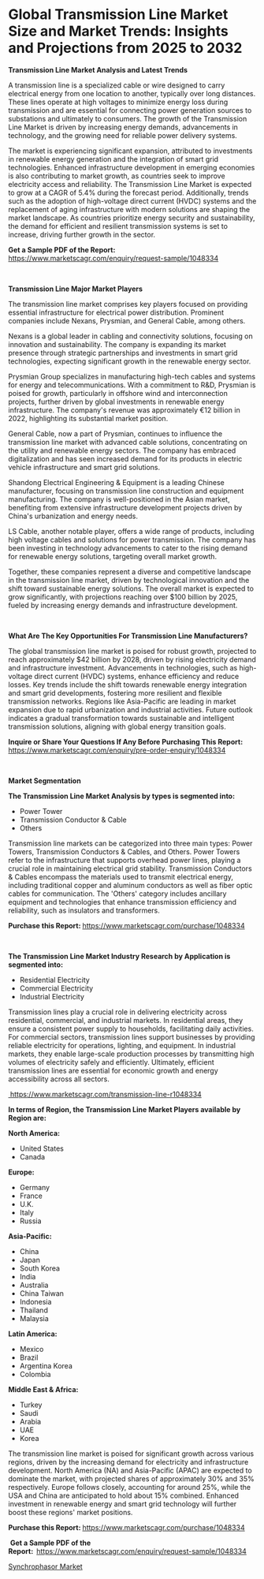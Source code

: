 <p><h1>Global Transmission Line Market Size and Market Trends: Insights and Projections from 2025 to 2032</h1></p><p><strong>Transmission Line Market Analysis and Latest Trends</strong></p>
<p><p>A transmission line is a specialized cable or wire designed to carry electrical energy from one location to another, typically over long distances. These lines operate at high voltages to minimize energy loss during transmission and are essential for connecting power generation sources to substations and ultimately to consumers. The growth of the Transmission Line Market is driven by increasing energy demands, advancements in technology, and the growing need for reliable power delivery systems.</p><p>The market is experiencing significant expansion, attributed to investments in renewable energy generation and the integration of smart grid technologies. Enhanced infrastructure development in emerging economies is also contributing to market growth, as countries seek to improve electricity access and reliability. The Transmission Line Market is expected to grow at a CAGR of 5.4% during the forecast period. Additionally, trends such as the adoption of high-voltage direct current (HVDC) systems and the replacement of aging infrastructure with modern solutions are shaping the market landscape. As countries prioritize energy security and sustainability, the demand for efficient and resilient transmission systems is set to increase, driving further growth in the sector.</p></p>
<p><strong>Get a Sample PDF of the Report:&nbsp;</strong> <a href="https://www.marketscagr.com/enquiry/request-sample/1048334?utm_campaign=2097&utm_medium=2&utm_source=Github&utm_content=ia&utm_term=07042025&utm_id=transmission-line">https://www.marketscagr.com/enquiry/request-sample/1048334</a></p>
<p>&nbsp;</p>
<p><strong>Transmission Line Major Market Players</strong></p>
<p><p>The transmission line market comprises key players focused on providing essential infrastructure for electrical power distribution. Prominent companies include Nexans, Prysmian, and General Cable, among others.</p><p>Nexans is a global leader in cabling and connectivity solutions, focusing on innovation and sustainability. The company is expanding its market presence through strategic partnerships and investments in smart grid technologies, expecting significant growth in the renewable energy sector.</p><p>Prysmian Group specializes in manufacturing high-tech cables and systems for energy and telecommunications. With a commitment to R&D, Prysmian is poised for growth, particularly in offshore wind and interconnection projects, further driven by global investments in renewable energy infrastructure. The company's revenue was approximately €12 billion in 2022, highlighting its substantial market position.</p><p>General Cable, now a part of Prysmian, continues to influence the transmission line market with advanced cable solutions, concentrating on the utility and renewable energy sectors. The company has embraced digitalization and has seen increased demand for its products in electric vehicle infrastructure and smart grid solutions.</p><p>Shandong Electrical Engineering & Equipment is a leading Chinese manufacturer, focusing on transmission line construction and equipment manufacturing. The company is well-positioned in the Asian market, benefiting from extensive infrastructure development projects driven by China's urbanization and energy needs.</p><p>LS Cable, another notable player, offers a wide range of products, including high voltage cables and solutions for power transmission. The company has been investing in technology advancements to cater to the rising demand for renewable energy solutions, targeting overall market growth.</p><p>Together, these companies represent a diverse and competitive landscape in the transmission line market, driven by technological innovation and the shift toward sustainable energy solutions. The overall market is expected to grow significantly, with projections reaching over $100 billion by 2025, fueled by increasing energy demands and infrastructure development.</p></p>
<p>&nbsp;</p>
<p><strong>What Are The Key Opportunities For Transmission Line Manufacturers?</strong></p>
<p><p>The global transmission line market is poised for robust growth, projected to reach approximately $42 billion by 2028, driven by rising electricity demand and infrastructure investment. Advancements in technologies, such as high-voltage direct current (HVDC) systems, enhance efficiency and reduce losses. Key trends include the shift towards renewable energy integration and smart grid developments, fostering more resilient and flexible transmission networks. Regions like Asia-Pacific are leading in market expansion due to rapid urbanization and industrial activities. Future outlook indicates a gradual transformation towards sustainable and intelligent transmission solutions, aligning with global energy transition goals.</p></p>
<p><strong>Inquire or Share Your Questions If Any Before Purchasing This Report:</strong> <a href="https://www.marketscagr.com/enquiry/pre-order-enquiry/1048334?utm_campaign=2097&utm_medium=2&utm_source=Github&utm_content=ia&utm_term=07042025&utm_id=transmission-line">https://www.marketscagr.com/enquiry/pre-order-enquiry/1048334</a></p>
<p>&nbsp;</p>
<p><strong>Market Segmentation</strong></p>
<p><strong>The Transmission Line Market Analysis by types is segmented into:</strong></p>
<p><ul><li>Power Tower</li><li>Transmission Conductor & Cable</li><li>Others</li></ul></p>
<p><p>Transmission line markets can be categorized into three main types: Power Towers, Transmission Conductors & Cables, and Others. Power Towers refer to the infrastructure that supports overhead power lines, playing a crucial role in maintaining electrical grid stability. Transmission Conductors & Cables encompass the materials used to transmit electrical energy, including traditional copper and aluminum conductors as well as fiber optic cables for communication. The 'Others' category includes ancillary equipment and technologies that enhance transmission efficiency and reliability, such as insulators and transformers.</p></p>
<p><strong>Purchase this Report:&nbsp;</strong><a href="https://www.marketscagr.com/purchase/1048334?utm_campaign=2097&utm_medium=2&utm_source=Github&utm_content=ia&utm_term=07042025&utm_id=transmission-line">https://www.marketscagr.com/purchase/1048334</a></p>
<p>&nbsp;</p>
<p><strong>The Transmission Line Market Industry Research by Application is segmented into:</strong></p>
<p><ul><li>Residential Electricity</li><li>Commercial Electricity</li><li>Industrial Electricity</li></ul></p>
<p><p>Transmission lines play a crucial role in delivering electricity across residential, commercial, and industrial markets. In residential areas, they ensure a consistent power supply to households, facilitating daily activities. For commercial sectors, transmission lines support businesses by providing reliable electricity for operations, lighting, and equipment. In industrial markets, they enable large-scale production processes by transmitting high volumes of electricity safely and efficiently. Ultimately, efficient transmission lines are essential for economic growth and energy accessibility across all sectors.</p></p>
<p><a href="https://www.marketscagr.com/transmission-line-r1048334?utm_campaign=2097&utm_medium=2&utm_source=Github&utm_content=ia&utm_term=07042025&utm_id=transmission-line">&nbsp;https://www.marketscagr.com/transmission-line-r1048334</a></p>
<p><strong>In terms of Region, the Transmission Line Market Players available by Region are:</strong></p>
<p>
    <p> <strong> North America: </strong>
        <ul>
            <li>United States</li>
            <li>Canada</li>
        </ul>
        </p> 
    <p> <strong> Europe: </strong>
        <ul>
            <li>Germany</li>
            <li>France</li>
            <li>U.K.</li>
            <li>Italy</li>
            <li>Russia</li>
        </ul>
        </p> 
    <p> <strong> Asia-Pacific: </strong>
        <ul>
            <li>China</li>
            <li>Japan</li>
            <li>South Korea</li>
            <li>India</li>
            <li>Australia</li>
            <li>China Taiwan</li>
            <li>Indonesia</li>
            <li>Thailand</li>
            <li>Malaysia</li>
        </ul>
        </p> 
    <p> <strong> Latin America: </strong>
        <ul>
            <li>Mexico</li>
            <li>Brazil</li>
            <li>Argentina Korea</li>
            <li>Colombia</li>
        </ul>
        </p> 
    <p> <strong> Middle East & Africa: </strong>
        <ul>
            <li>Turkey</li>
            <li>Saudi</li>
            <li>Arabia</li>
            <li>UAE</li>
            <li>Korea</li>
        </ul>
    </p>
    </p>
<p><p>The transmission line market is poised for significant growth across various regions, driven by the increasing demand for electricity and infrastructure development. North America (NA) and Asia-Pacific (APAC) are expected to dominate the market, with projected shares of approximately 30% and 35% respectively. Europe follows closely, accounting for around 25%, while the USA and China are anticipated to hold about 15% combined. Enhanced investment in renewable energy and smart grid technology will further boost these regions' market positions.</p></p>
<p><strong>Purchase this Report: </strong><a href="https://www.marketscagr.com/purchase/1048334?utm_campaign=2097&utm_medium=2&utm_source=Github&utm_content=ia&utm_term=07042025&utm_id=transmission-line">https://www.marketscagr.com/purchase/1048334</a></p>
<p>&nbsp;<strong>Get a Sample PDF of the Report:&nbsp;&nbsp;</strong><a href="https://www.marketscagr.com/enquiry/request-sample/1048334?utm_campaign=2097&utm_medium=2&utm_source=Github&utm_content=ia&utm_term=07042025&utm_id=transmission-line">https://www.marketscagr.com/enquiry/request-sample/1048334</a></p>
<p><strong></strong></p>
<p><p><a href="https://github.com/FlorianWolf90/Market-Research-Report-List-2/blob/main/synchrophasor-market.md?utm_campaign=2097&utm_medium=2&utm_source=Github&utm_content=ia&utm_term=07042025&utm_id=transmission-line">Synchrophasor Market</a></p></p>